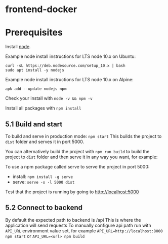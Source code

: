 # frontend-docker

# Prerequisites

Install [node](https://nodejs.org/en/download/). 

Example node install instructions for LTS node 10.x on Ubuntu:
```
curl -sL https://deb.nodesource.com/setup_10.x | bash
sudo apt install -y nodejs
```

Example node install instructions for LTS node 10.x on Alpine:
```
apk add --update nodejs npm
```


Check your install with `node -v && npm -v`

Install all packages with `npm install`

## 5.1 Build and start

To build and serve in production mode: `npm start`
This builds the project to `dist` folder and serves it in port 5000.

You can alternatively build the project with `npm run build` to build the project to `dist` folder and then serve it in any way you want, for example:

To use a npm package called serve to serve the project in port 5000:
- install: `npm install -g serve`
- serve: `serve -s -l 5000 dist`

Test that the project is running by going to <http://localhost:5000>

## 5.2 Connect to backend

By default the expected path to backend is /api
This is where the application will send requests
To manually configure api path run with `API_URL` environment value set, for example `API_URL=http://localhost:8000 npm start` or `API_URL=<url> npm build`
